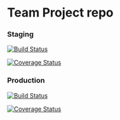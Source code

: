 # Team Project repo

### Staging
[![Build Status](https://travis-ci.com/gururaj3/match-a-pet.svg?branch=develop)](https://travis-ci.com/gururaj3/match-a-pet)

[![Coverage Status](https://coveralls.io/repos/github/gururaj3/match-a-pet/badge.svg?branch=develop&service=github)](https://coveralls.io/github/gururaj3/match-a-pet?branch=develop)

### Production

[![Build Status](https://travis-ci.com/gcivil-nyu-org/match-a-pet.svg?branch=main)](https://travis-ci.com/gcivil-nyu-org/match-a-pet)

[![Coverage Status](https://coveralls.io/repos/github/gururaj3/match-a-pet/badge.svg?branch=main&service=github)](https://coveralls.io/github/gururaj3/match-a-pet?branch=main)
